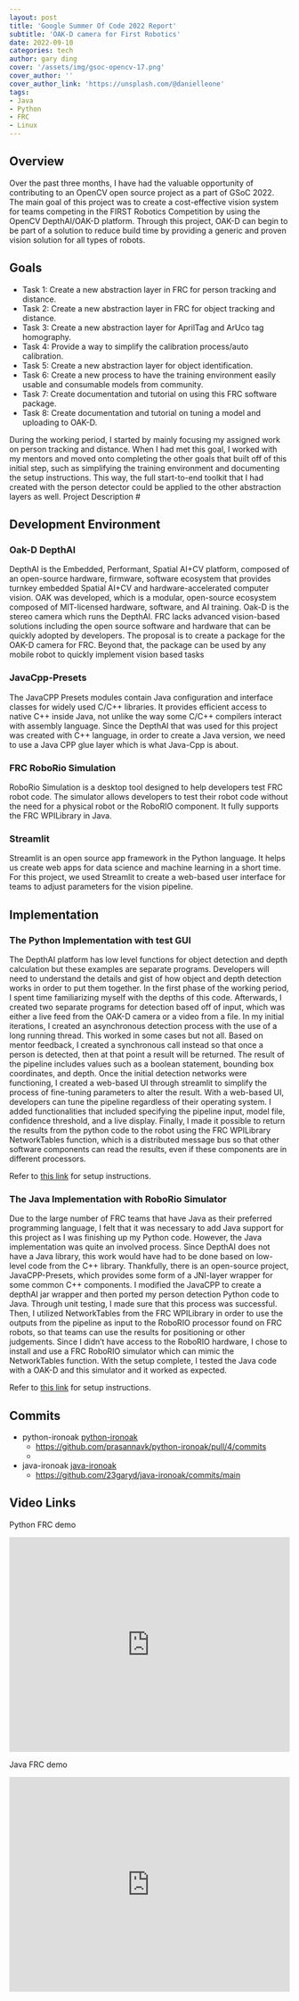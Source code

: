 ```yaml
---
layout: post
title: 'Google Summer Of Code 2022 Report'
subtitle: 'OAK-D camera for First Robotics'
date: 2022-09-10
categories: tech
author: gary ding
cover: '/assets/img/gsoc-opencv-17.png'
cover_author: ''
cover_author_link: 'https://unsplash.com/@danielleone'
tags: 
- Java 
- Python 
- FRC
- Linux
---
```


## Overview 
Over the past three months, I have had the valuable opportunity of contributing to an OpenCV open source project as a part of GSoC 2022. The main goal of this project was to create a cost-effective vision system for teams competing in the FIRST Robotics Competition by using the OpenCV DepthAI/OAK-D platform. Through this project, OAK-D can begin to be part of a solution to reduce build time by providing a generic and proven vision solution for all types of robots.

## Goals 
- Task 1: Create a new abstraction layer in FRC for person tracking and distance. 
- Task 2: Create a new abstraction layer in FRC for object tracking and distance. 
- Task 3: Create a new abstraction layer for AprilTag and ArUco tag homography. 
- Task 4: Provide a way to simplify the calibration process/auto calibration. 
- Task 5: Create a new abstraction layer for object identification. 
- Task 6: Create a new process to have the training environment easily usable and consumable models from community. 
- Task 7: Create documentation and tutorial on using this FRC software package. 
- Task 8: Create documentation and tutorial on tuning a model and uploading to OAK-D.

During the working period, I started by mainly focusing my assigned work on person tracking and distance. When I had met this goal, I worked with my mentors and moved onto completing the other goals that built off of this initial step, such as simplifying the training environment and documenting the setup instructions. This way, the full start-to-end toolkit that I had created with the person detector could be applied to the other abstraction layers as well.
Project Description #

## Development Environment
 
### Oak-D DepthAI

DepthAI is the Embedded, Performant, Spatial AI+CV platform, composed of an open-source hardware, firmware, software ecosystem that provides turnkey embedded Spatial AI+CV and hardware-accelerated computer vision. OAK was developed, which is a modular, open-source ecosystem composed of MIT-licensed hardware, software, and AI training. Oak-D is the stereo camera which runs the DepthAI. FRC lacks advanced vision-based solutions including the open source software and hardware that can be quickly adopted by developers.  The proposal is to create a package for the OAK-D camera for FRC.  Beyond that, the package can be used by any mobile robot to quickly implement vision based tasks
 
### JavaCpp-Presets #

The JavaCPP Presets modules contain Java configuration and interface classes for widely used C/C++ libraries. It provides efficient access to native C++ inside Java, not unlike the way some C/C++ compilers interact with assembly language. Since the DepthAI that was used for this project was created with C++ language, in order to create a Java version, we need to use a Java CPP glue layer which is what Java-Cpp is about. 
 
### FRC RoboRio Simulation 

RoboRio Simulation is a desktop tool designed to help developers  test FRC robot code. The simulator allows developers to test their robot code without the need for a physical robot or the RoboRIO component.  It fully supports the FRC WPILibrary in Java.
 
### Streamlit
Streamlit is an open source app framework in the Python language. It helps us create web apps for data science and machine learning in a short time. For this project, we used Streamlit to create a web-based user interface for teams to adjust parameters for the vision pipeline.
 

## Implementation

### The Python Implementation with test GUI 
The DepthAI platform has low level functions for object detection and depth calculation but these examples are separate programs. Developers will need to understand the details and gist of how object and depth detection works in order to put them together. In the first phase of the working period, I spent time familiarizing myself with the depths of this code. Afterwards, I created two separate programs for detection based off of input, which was either a live feed from the OAK-D camera or a video from a file. In my initial iterations, I created an asynchronous detection process with the use of a long running thread. This worked in some cases but not all. Based on mentor feedback, I created a synchronous call instead so that once a person is detected, then at that point a result will be returned. The result of the pipeline includes values such as a boolean statement, bounding box coordinates, and depth. 
Once the initial detection networks were functioning, I created a web-based UI through streamlit to simplify the process of fine-tuning parameters to alter the result. With a web-based UI, developers can tune the pipeline regardless of their operating system. I added functionalities that included specifying the pipeline input, model file, confidence threshold, and a live display. 
Finally, I made it possible to return the results from the python code to the robot using the FRC WPILibrary NetworkTables function, which is a distributed message bus so that other software components can read the results, even if these components are in different processors. 

Refer to  [this link](https://23garyd.github.io/gsoc-python-linux.html) for setup instructions.
 
### The Java Implementation with RoboRio Simulator
Due to the large number of FRC teams that have Java as their preferred programming language, I felt that it was necessary to add Java support for this project as I was finishing up my Python code. However, the Java implementation was quite an involved process.  Since DepthAI does not have a Java library, this work would have had to be done based on low-level code from the C++ library. Thankfully, there is an open-source project, JavaCPP-Presets, which provides some form of a JNI-layer wrapper for some common C++ components. I modified the JavaCPP to create a depthAI jar wrapper and then ported my person detection Python code to Java. Through unit testing, I made sure that this process was successful. 
Then, I utilized NetworkTables from the FRC WPILibrary in order to use the outputs from the pipeline as input to the RoboRIO processor found on FRC robots, so that teams can use the results for positioning or other judgements. Since I didn’t have access to the RoboRIO hardware, I chose to install and use a FRC RoboRIO simulator which can mimic the NetworkTables function. With the setup complete, I tested the Java code with a OAK-D and this simulator and it worked as expected.

Refer to  [this link](https://23garyd.github.io/gsoc-java-linux.html) for setup instructions.
 
## Commits
- python-ironoak  [python-ironoak ](https://github.com/23garyd/python-ironoak)
  - https://github.com/prasannavk/python-ironoak/pull/4/commits
  - 
- java-ironoak [java-ironoak ](https://github.com/23garyd/java-ironoak)
  - https://github.com/23garyd/java-ironoak/commits/main


## Video Links

Python FRC demo
<iframe type="text/html" width="100%" height="385" src="https://www.youtube.com/embed/kZoewUklqjo" frameborder="0"></iframe>

Java FRC demo
<iframe type="text/html" width="100%" height="385" src="https://www.youtube.com/embed/Er9NpnCAC9k" frameborder="0"></iframe>





















